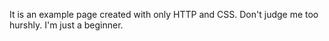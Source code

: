 It is an example page created with only HTTP and CSS.
Don't judge me too hurshly. I'm just a beginner.
